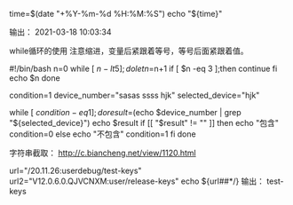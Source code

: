 time=$(date "+%Y-%m-%d  %H:%M:%S")
echo "${time}"

输出： 2021-03-18  10:03:34


while循环的使用 注意缩进，变量后紧跟着等号，等号后面紧跟着值。


#!/bin/bash
n=0
while [ $n -lt 5 ];do
      let  n=$n+1
   if [ $n -eq 3 ];then
       continue
    fi
    echo $n
done

condition=1
device_number="sasas ssss hjk"
selected_device="hjk"

while [ $condition -eq 1 ];do
   result=$(echo $device_number | grep "${selected_device}")
   echo  $result
   if [[ "$result" != "" ]]
   then
     echo "包含"
     condition=0
   else
    echo "不包含"
    condition=1
   fi
done

字符串截取：
http://c.biancheng.net/view/1120.html


url="/20.11.26:userdebug/test-keys"
url2="V12.0.6.0.QJVCNXM:user/release-keys"
echo ${url##*/} 
输出：
test-keys


